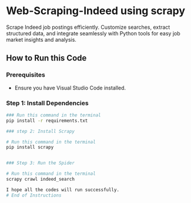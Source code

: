 # Web-Scraping-Indeed using scrapy

Scrape Indeed job postings efficiently. Customize searches, extract structured data, and integrate seamlessly with Python tools for easy job market insights and analysis.

## How to Run this Code

### Prerequisites
- Ensure you have Visual Studio Code installed.

### Step 1: Install Dependencies
```bash
### Run this command in the terminal
pip install -r requirements.txt

### step 2: Install Scrapy

# Run this command in the terminal
pip install scrapy


### Step 3: Run the Spider

# Run this command in the terminal
scrapy crawl indeed_search

I hope all the codes will run successfully.
# End of Instructions
